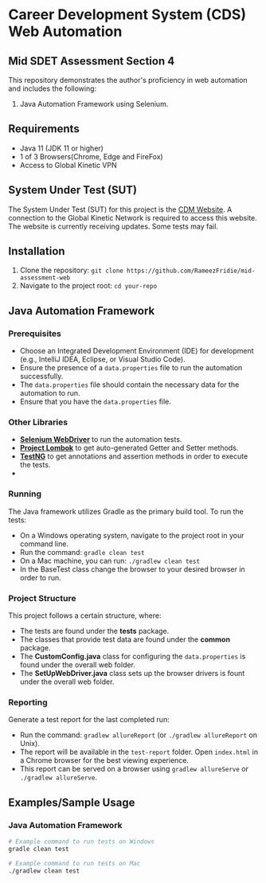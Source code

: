 # Career Development System (CDS) Web Automation

## Mid SDET Assessment Section 4

This repository demonstrates the author's proficiency in web automation and includes the following:

1. Java Automation Framework using Selenium.

## Requirements

- Java 11 (JDK 11 or higher)
- 1 of 3 Browsers(Chrome, Edge and FireFox)
- Access to Global Kinetic VPN

## System Under Test (SUT)

The System Under Test (SUT) for this project is the [CDM Website](http://dockerdev:8801/login). A connection to the Global Kinetic Network is required to access this website.
The website is currently receiving updates. Some tests may fail.

## Installation

1. Clone the repository: `git clone https://github.com/RameezFridie/mid-assessment-web`
2. Navigate to the project root: `cd your-repo`

## Java Automation Framework

### Prerequisites

- Choose an Integrated Development Environment (IDE) for development (e.g., IntelliJ IDEA, Eclipse, or Visual Studio Code).
- Ensure the presence of a `data.properties` file to run the automation successfully.
- The `data.properties` file should contain the necessary data for the automation to run.
- Ensure that you have the `data.properties` file.

### Other Libraries

- [**Selenium WebDriver**](https://www.selenium.dev/documentation/webdriver/) to run the automation tests.
- [**Project Lombok**](https://projectlombok.org/) to get auto-generated Getter and Setter methods.
- [**TestNG**](https://testng.org/doc/) to get annotations and assertion methods in order to execute the tests.
- 
### Running

The Java framework utilizes Gradle as the primary build tool. To run the tests:

- On a Windows operating system, navigate to the project root in your command line.
- Run the command: `gradle clean test`
- On a Mac machine, you can run: `./gradlew clean test`
- In the BaseTest class change the browser to your desired browser in order to run.

### Project Structure

This project follows a certain structure, where:

- The tests are found under the **tests** package.
- The classes that provide test data are found under the **common** package.
- The **CustomConfig.java** class for configuring the `data.properties` is found under the overall web folder.
- The **SetUpWebDriver.java** class sets up the browser drivers is fount under the overall web folder.

### Reporting

Generate a test report for the last completed run:

- Run the command: `gradlew allureReport` (or `./gradlew allureReport` on Unix).
- The report will be available in the `test-report` folder. Open `index.html` in a Chrome browser for the best viewing experience.
- This report can be served on a browser using `gradlew allureServe` or `./gradlew allureServe`.

## Examples/Sample Usage

### Java Automation Framework
```bash
# Example command to run tests on Windows
gradle clean test

# Example command to run tests on Mac
./gradlew clean test